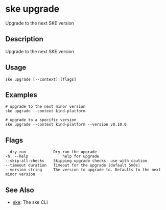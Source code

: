 # ske upgrade
Upgrade to the next SKE version

## Description
Upgrade to the next SKE version

## Usage
```
ske upgrade [--context] [flags]
```

## Examples
```
# upgrade to the next minor version
ske upgrade --context kind-platform

# upgrade to a specific version
ske upgrade --context kind-platform --version v0.10.0
```

## Flags
```
--dry-run            Dry run the upgrade
-h, --help               help for upgrade
--skip-all-checks    Skipping upgrade checks; use with caution
--timeout duration   Timeout for the upgrade (default 5m0s)
--version string     The version to upgrade to. Defaults to the next minor version
```


## See Also

* [ske](/ske/reference/ske-cli/reference/ske): The ske CLI

